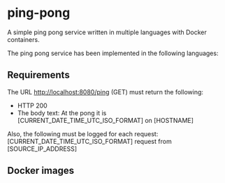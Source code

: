 # ping-pong

A simple ping pong service written in multiple languages with Docker containers.

The ping pong service has been implemented in the following languages:

## Requirements

The URL <http://localhost:8080/ping> (GET) must return the following:

- HTTP 200
- The body text: At the pong it is [CURRENT_DATE_TIME_UTC_ISO_FORMAT] on [HOSTNAME]

Also, the following must be logged for each request: [CURRENT_DATE_TIME_UTC_ISO_FORMAT]  request from [SOURCE_IP_ADDRESS]

## Docker images